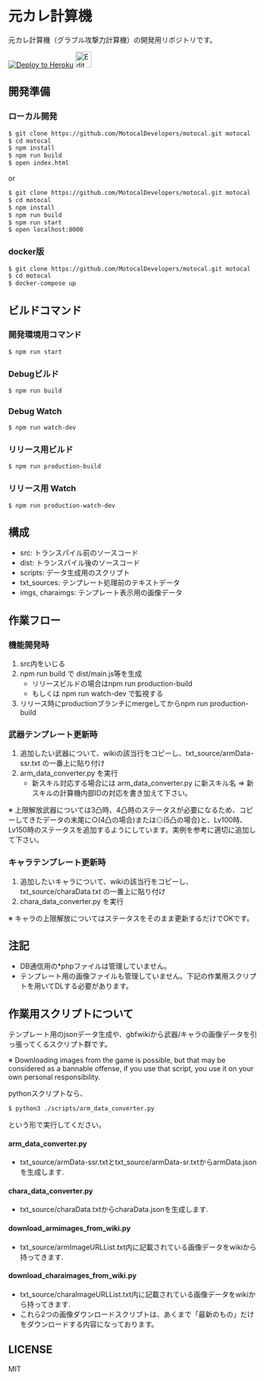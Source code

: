 # 元カレ計算機
元カレ計算機（グラブル攻撃力計算機）の開発用リポジトリです。

[![Deploy to Heroku](https://www.herokucdn.com/deploy/button.png)](https://www.heroku.com/deploy/?template=https://github.com/MotocalDevelopers/motocal)
[<img alt="Edit on CodeSandbox" src="https://codesandbox.io/static/img/play-codesandbox.svg" height="32" />](https://kei-gbf.github.io/codesandbox-button/redirect.html)

## 開発準備

### ローカル開発
```sh
$ git clone https://github.com/MotocalDevelopers/motocal.git motocal
$ cd motocal
$ npm install
$ npm run build
$ open index.html
```
or
```sh
$ git clone https://github.com/MotocalDevelopers/motocal.git motocal
$ cd motocal
$ npm install
$ npm run build
$ npm run start
$ open localhost:8000
```
### docker版
```sh
$ git clone https://github.com/MotocalDevelopers/motocal.git motocal
$ cd motocal
$ docker-compose up
```

## ビルドコマンド
### 開発環境用コマンド
```sh
$ npm run start
```

### Debugビルド
```sh
$ npm run build
```
### Debug Watch
```sh
$ npm run watch-dev
```
### リリース用ビルド
```sh
$ npm run production-build
```
### リリース用 Watch
```sh
$ npm run production-watch-dev
```

## 構成
- src: トランスパイル前のソースコード
- dist: トランスパイル後のソースコード
- scripts: データ生成用のスクリプト
- txt_sources: テンプレート処理前のテキストデータ
- imgs, charaimgs: テンプレート表示用の画像データ

## 作業フロー
### 機能開発時
1. src内をいじる
2. npm run build で dist/main.js等を生成
    - リリースビルドの場合はnpm run production-build
    - もしくは npm run watch-dev で監視する
3. リリース時にproductionブランチにmergeしてからnpm run production-build

### 武器テンプレート更新時
1. 追加したい武器について、wikiの該当行をコピーし、txt_source/armData-ssr.txt の一番上に貼り付け
2. arm_data_converter.py を実行
    - 新スキル対応する場合には arm_data_converter.py に新スキル名 => 新スキルの計算機内部IDの対応を書き加えて下さい。

※ 上限解放武器については3凸時、4凸時のステータスが必要になるため、コピーしてきたデータの末尾に○(4凸の場合)または◎(5凸の場合)と、Lv100時、Lv150時のステータスを追加するようにしています。実例を参考に適切に追加して下さい。

### キャラテンプレート更新時
1. 追加したいキャラについて、wikiの該当行をコピーし、txt_source/charaData.txt の一番上に貼り付け
2. chara_data_converter.py を実行

※ キャラの上限解放についてはステータスをそのまま更新するだけでOKです。

## 注記
- DB通信用の*phpファイルは管理していません。
- テンプレート用の画像ファイルも管理していません。下記の作業用スクリプトを用いてDLする必要があります。

## 作業用スクリプトについて
テンプレート用のjsonデータ生成や、gbfwikiから武器/キャラの画像データを引っ張ってくるスクリプト群です。

※ Downloading images from the game is possible, but that may be considered as a bannable offense, if you use that script, you use it on your own personal responsibility.

pythonスクリプトなら、
```sh
$ python3 ./scripts/arm_data_converter.py
```

という形で実行してください。

#### arm\_data\_converter.py
- txt_source/armData-ssr.txtとtxt_source/armData-sr.txtからarmData.jsonを生成します.

#### chara\_data\_converter.py
- txt_source/charaData.txtからcharaData.jsonを生成します.

#### download\_armimages\_from\_wiki.py
- txt_source/armImageURLList.txt内に記載されている画像データをwikiから持ってきます.
#### download\_charaimages\_from\_wiki.py
- txt_source/charaImageURLList.txt内に記載されている画像データをwikiから持ってきます.
- これら2つの画像ダウンロードスクリプトは、あくまで「最新のもの」だけをダウンロードする内容になっております。

## LICENSE
MIT
